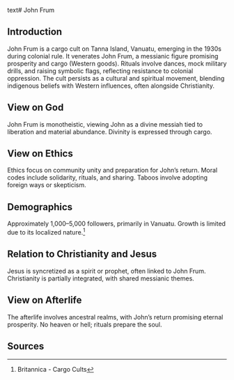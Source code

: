 text# John Frum
## Introduction
John Frum is a cargo cult on Tanna Island, Vanuatu, emerging in the 1930s during colonial rule. It venerates John Frum, a messianic figure promising prosperity and cargo (Western goods). Rituals involve dances, mock military drills, and raising symbolic flags, reflecting resistance to colonial oppression. The cult persists as a cultural and spiritual movement, blending indigenous beliefs with Western influences, often alongside Christianity.
## View on God
John Frum is monotheistic, viewing John as a divine messiah tied to liberation and material abundance. Divinity is expressed through cargo.
## View on Ethics
Ethics focus on community unity and preparation for John’s return. Moral codes include solidarity, rituals, and sharing. Taboos involve adopting foreign ways or skepticism.
## Demographics
Approximately 1,000–5,000 followers, primarily in Vanuatu. Growth is limited due to its localized nature.[^16]
## Relation to Christianity and Jesus
Jesus is syncretized as a spirit or prophet, often linked to John Frum. Christianity is partially integrated, with shared messianic themes.
## View on Afterlife
The afterlife involves ancestral realms, with John’s return promising eternal prosperity. No heaven or hell; rituals prepare the soul.
## Sources
[^16]: Britannica - Cargo Cults[](https://www.britannica.com/topic/John-Frum)
[^17]: JSTOR - John Frum Ethics[](https://www.jstor.org/stable/3260952)
[^18]: World Religion Database - John Frum[](https://www.worldreligiondatabase.org)
[^19]: Wikipedia - John Frum and Christianity[](https://en.wikipedia.org/wiki/John_Frum#Christianity)
[^20]: Wikipedia - John Frum Afterlife[](https://en.wikipedia.org/wiki/John_Frum#Afterlife)
